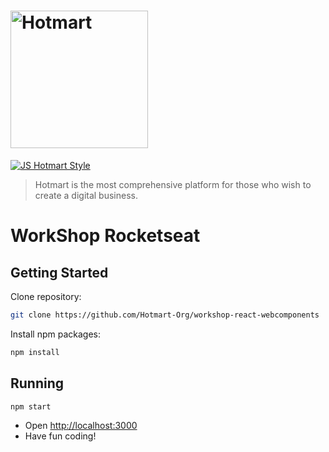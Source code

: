 # <img src="https://app-vlc.hotmart.com/images/icons/hotmart-logo.svg" alt="Hotmart" width="220">

[![JS Hotmart Style](https://img.shields.io/badge/code%20style-hotmart-F04E23.svg)](https://www.npmjs.com/package/eslint-config-hotmart)

> Hotmart is the most comprehensive platform for those who wish to create a digital business.

# **WorkShop Rocketseat**

## Getting Started

Clone repository:

```sh
git clone https://github.com/Hotmart-Org/workshop-react-webcomponents
```
Install npm packages:

```sh
npm install
```

## Running

```sh
npm start
```

* Open [http://localhost:3000](http://localhost:3000)
* Have fun coding!

